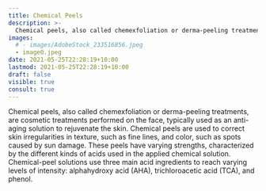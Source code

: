```yaml
---
title: Chemical Peels
description: >-
  Chemical peels, also called chemexfoliation or derma-peeling treatments, are cosmetic treatments performed on the face, typically used as an anti-aging solution to rejuvenate the skin.
images:
  # - images/AdobeStock_233516856.jpeg
  - image0.jpeg
date: 2021-05-25T22:28:19+10:00
lastmod: 2021-05-25T22:28:19+10:00
draft: false
visible: true
consult: true
---
```

Chemical peels, also called chemexfoliation or derma-peeling treatments, are cosmetic treatments performed on the face, typically used as an anti-aging solution to rejuvenate the skin. Chemical peels are used to correct skin irregularities in texture, such as fine lines, and color, such as spots caused by sun damage. These peels have varying strengths, characterized by the different kinds of acids used in the applied chemical solution. Chemical-peel solutions use three main acid ingredients to reach varying levels of intensity: alphahydroxy acid (AHA), trichloroacetic acid (TCA), and phenol.
